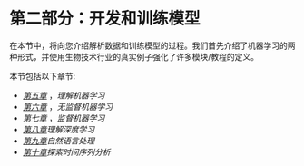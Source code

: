 

# 第二部分：开发和训练模型

在本节中，将向您介绍解析数据和训练模型的过程。我们首先介绍了机器学习的两种形式，并使用生物技术行业的真实例子强化了许多模块/教程的定义。

本节包括以下章节:

*   [*第五章*](B17761_05_Final_JM_ePub.xhtml#_idTextAnchor082) ，*理解机器学习*
*   [*第六章*](B17761_06_Final_JM_ePub.xhtml#_idTextAnchor092) ，*无监督机器学习*
*   [*第七章*](B17761_07_Final_JM_ePub.xhtml#_idTextAnchor101) ，*监督机器学习*
*   [*第八章*](B17761_08_Final_JM_ePub.xhtml#_idTextAnchor113)*理解深度学习*
*   [*第九章*](B17761_09_Final_JM_ePub.xhtml#_idTextAnchor132)*自然语言处理*
*   [*第十章*](B17761_10_Final_JM_ePub.xhtml#_idTextAnchor144)*探索时间序列分析*